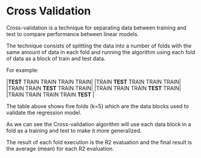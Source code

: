 # Cross Validation

Cross-validation is a technique for separating data between training and test to compare performance between linear models.

The technique consists of splitting the data into a number of folds with the same amount of data in each fold and running the algorithm using each fold of data as a block of train and test data.

For example:

|**TEST**	TRAIN	TRAIN	TRAIN	TRAIN|
|TRAIN	**TEST**	TRAIN	TRAIN	TRAIN|
|TRAIN	TRAIN	**TEST**	TRAIN	TRAIN|
|TRAIN	TRAIN	TRAIN	**TEST**	TRAIN|
|TRAIN	TRAIN	TRAIN	TRAIN	**TEST** |

The table above shows five folds (k=5) which are the data blocks  used to validate the regression model.

As we can see the Cross-validation algorithm will use each data block in a fold as a training and test to make it more generalized.
 
The result of each fold execution is the R2 evaluation and the final result is the average (mean) for each R2 evaluation.